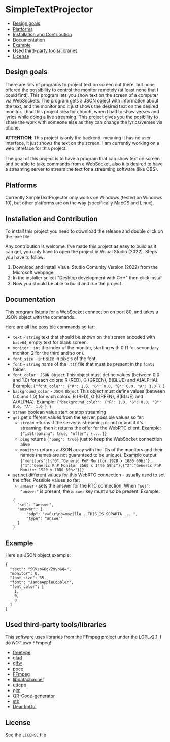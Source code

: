 # SimpleTextProjector

- [Design goals](#design-goals)
- [Platforms](#platforms)
- [Installation and Contribution](#installantion-and-contribution)
- [Documentation](#documentation)
- [Example](#example)
- [Used third-party tools/libraries](#used-third-party-tools/libraries)
- [License](#license)

## Design goals

There are lots of programs to project text on screen out there, but none offered the possibility to control the monitor remotely (at least none that I could find). This program lets you show text on the screen of a computer via WebSockets. The program gets a JSON object with information about the text, and the monitor and it just shows the desired text on the desired monitor. I had this project idea for church, when I had to show verses and lyrics while doing a live streaming. This project gives you the posibility to share the work with someone else as they can change the lyrics/verses via phone. 

**ATTENTION**: This project is only the backend, meaning it has no user interface, it just shows the text on the screen. I am currently working on a web intreface for this project. 

The goal of this project is to have a program that can show text on screen and be able to take commands from a WebSocket, also it is desired to have a streaming server to stream the text for a streaming software (like OBS).

## Platforms

Currently SimpleTextProjector only works on Windows (tested on Windows 10), but other platforms are on the way (specifically MacOS and Linux).

## Installation and Contribution

To install this project you need to download the release and double click on the .exe file. 

Any contribution is welcome. I've made this project as easy to build as it can get, you only have to open the project in Visual Studio (2022). Steps you have to follow:
1. Download and install Visual Studio Comunity Version (2022) from the Microsoft webpage
2. In the installer select "Desktop development with C++" then click install
3. Now you should be able to build and run the project.

## Documentation

This program listens for a WebSocket connection on port 80, and takes a JSON object with the commands.

Here are all the possible commands so far:

- ```text``` - ```string``` text that should be shown on the screen encoded with ```base64```, empty text for blank screen.
- ```monitor``` - ```int``` the index of the monitor, starting with 0 (1 for secondary monitor, 2 for the third and so on).
- ```font_size``` - ```int``` size in pixels of the font.
- ```font``` - ```string``` name of the ```.ttf``` file that must be present in the ```fonts``` folder.
- ```font_color``` - ```JSON Object``` This object must define values (between 0.0 and 1.0) for each colors: R (RED), G (GREEN), B(BLUE) and A(ALPHA). Example: ```{"font_color": {"R": 1.0, "G": 0.0, "B": 0.0, "A": 1.0 } }```
- ```background_color``` - ```JSON Object``` This object must define values (between 0.0 and 1.0) for each colors: R (RED), G (GREEN), B(BLUE) and A(ALPHA). Example: ```{"background_color": {"R": 1.0, "G": 0.0, "B": 0.0, "A": 1.0 } }```
- ```stream``` boolean value start or stop streaming
- ```get``` get different values from the server, possible values so far:
  - ```stream``` returns if the server is streaming or not or and if it's streaming, then it returns the offer for the WebRTC client. Example: ```{"isStreaming": true, "offer": {....}}```
  - ```ping``` returns ```{"pong": true}``` just to keep the WebSocket connection alive
  - ```monitors``` returns a JSON array with the IDs of the monitors and their names (names are not guaranteed to be unique). Example output: ```{"monitors":[{"0":"Generic PnP Monitor 1920 x 1080 60hz"},{"1":"Generic PnP Monitor 2560 x 1440 59hz"},{"2":"Generic PnP Monitor 1920 x 1080 60hz"}]}```
- ```set``` set different values for this WebRTC connection - usually used to set the offer. Possible values so far:
  - ```answer``` - sets the answer for the RTC connection. When ```"set": "answer"``` is present, the ```answer``` key must also be present. Example:
  ```
  {
    "set": "answer",
	"answer": {
		"sdp": "v=0\r\no=mozilla...THIS_IS_SDPARTA ... ",
		"type": "answer"
	}
  }
  ```

## Example

Here's a JSON object example:

```
{
  "text": "SGVsbG8gV29ybGQ=",
  "monitor": 0,
  "font_size": 35,
  "font": "JandaAppleCobbler",
  "font_color": [
    1,
    0,
    0
  ]
}
```

## Used third-party tools/libraries

This software uses libraries from the FFmpeg project under the LGPLv2.1. I do *NOT* own FFmpeg!


- [freetype](https://freetype.org/)
- [glad](https://glad.dav1d.de/)
- [glfw](https://www.glfw.org/)
- [poco](https://pocoproject.org/)
- [FFmpeg](https://www.ffmpeg.org)
- [libdatachannel](https://github.com/paullouisageneau/libdatachannel)
- [utfcpp](https://github.com/nemtrif/utfcpp)
- [glm](https://github.com/g-truc/glm)
- [QR-Code-generator](https://github.com/nayuki/QR-Code-generator/tree/master)
- [stb](https://github.com/nothings/stb/tree/master)
- [Dear ImGui](https://github.com/ocornut/imgui)

## License

See the ```LICENSE``` file